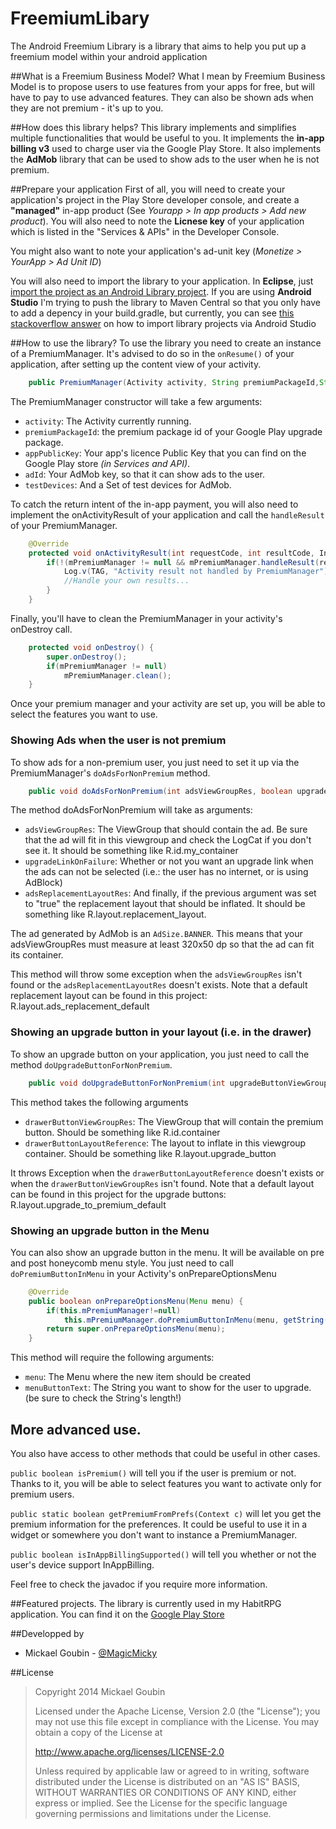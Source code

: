 FreemiumLibary
==============

The Android Freemium Library is a library that aims to help you put up a freemium model within your android application

##What is a Freemium Business Model?
What I mean by Freemium Business Model is to propose users to use features from your apps for free,
but will have to pay to use advanced features. They can also be shown ads when they are not premium - it's up to you.

##How does this library helps?
This library implements and simplifies multiple functionalities that would be useful to you.
It implements the **in-app billing v3** used to charge user via the Google Play Store.
It also implements the **AdMob** library that can be used to show ads to the user when he is not premium.

##Prepare your application
First of all, you will need to create your application's project in the Play Store developer console,
and create a **"managed"** in-app product (See *Yourapp > In app products > Add new product*).
You will also need to note the **Licnese key** of your application which is listed in the "Services & APIs" in the Developer Console.

You might also want to note your application's ad-unit key (*Monetize > YourApp > Ad Unit ID*)

You will also need to import the library to your application. In **Eclipse**, just
[import the project as an Android Library project](http://developer.android.com/tools/projects/projects-eclipse.html#ReferencingLibraryProject).
If you are using **Android Studio** I'm trying to push the library to Maven Central so that you only
have to add a depency in your build.gradle, but currently, you can see [this stackoverflow answer](http://stackoverflow.com/a/16639227/1376834)
on how to import library projects via Android Studio

##How to use the library?
To use the library you need to create an instance of a PremiumManager. It's advised to do so in the `onResume()` of your application,
after setting up the content view of your activity.

```java
	public PremiumManager(Activity activity, String premiumPackageId,String appPublicKey, String adId, Set<String> testDevices) {
```

The PremiumManager constructor will take a few arguments:
* `activity`: The Activity currently running.
* `premiumPackageId`: the premium package id of your Google Play upgrade package.
* `appPublicKey`: Your app's licence Public Key that you can find on the Google Play store *(in Services and API)*.
* `adId`: Your AdMob key, so that it can show ads to the user.
* `testDevices`: And a Set of test devices for AdMob.

To catch the return intent of the in-app payment, you will also need to implement the onActivityResult of your application and call the `handleResult` of your PremiumManager.

```java
    @Override
    protected void onActivityResult(int requestCode, int resultCode, Intent intent) {
        if(!(mPremiumManager != null && mPremiumManager.handleResult(requestCode, resultCode, intent))) {
            Log.v(TAG, "Activity result not handled by PremiumManager");
            //Handle your own results...
        }
    }
```

Finally, you'll have to clean the PremiumManager in your activity's onDestroy call.

```java
	protected void onDestroy() {
		super.onDestroy();
        if(mPremiumManager != null)
            mPremiumManager.clean();
	}
```

Once your premium manager and your activity are set up, you will be able to select the features you want to use.

### Showing Ads when the user is not premium
To show ads for a non-premium user, you just need to set it up via the PremiumManager's `doAdsForNonPremium` method.

```java
	public void doAdsForNonPremium(int adsViewGroupRes, boolean upgradeLinkOnFailure, Integer adsReplacementLayoutRes) throws PremiumModeException
```

The method doAdsForNonPremium will take as arguments:

* `adsViewGroupRes`: The ViewGroup that should contain the ad. Be sure that the ad will fit in this viewgroup and check the LogCat if you don't see it. It should be something like R.id.my_container
* `upgradeLinkOnFailure`: Whether or not you want an upgrade link when the ads can not be selected (i.e.: the user has no internet, or is using AdBlock)
* `adsReplacementLayoutRes`: And finally, if the previous argument was set to "true" the replacement layout that should be inflated. It should be something like R.layout.replacement_layout.

The ad generated by AdMob is an `AdSize.BANNER`. This means that your adsViewGroupRes
must measure at least 320x50 dp so that the ad can fit its container.

This method will throw some exception when the `adsViewGroupRes` isn't found or the `adsReplacementLayoutRes` doesn't exists.
Note that a default replacement layout can be found in this project: R.layout.ads_replacement_default

### Showing an upgrade button in your layout (i.e. in the drawer)
To show an upgrade button on your application, you just need to call the method `doUpgradeButtonForNonPremium`.

```java
	public void doUpgradeButtonForNonPremium(int upgradeButtonViewGroupRes, int upgradeButtonLayoutReference) throws PremiumModeException
```

This method takes the following arguments

* `drawerButtonViewGroupRes`: The ViewGroup that will contain the premium button. Should be something like R.id.container
* `drawerButtonLayoutReference`: The layout to inflate in this viewgroup container. Should be something like R.layout.upgrade_button

It throws Exception when the `drawerButtonLayoutReference` doesn't exists or when the `drawerButtonViewGroupRes` isn't found.
Note that a default layout can be found in this project for the upgrade buttons: R.layout.upgrade_to_premium_default

### Showing an upgrade button in the Menu
You can also show an upgrade button in the menu. It will be available on pre and post honeycomb menu style.
You just need to call `doPremiumButtonInMenu` in your Activity's onPrepareOptionsMenu

```java
    @Override
    public boolean onPrepareOptionsMenu(Menu menu) {
        if(this.mPremiumManager!=null)
            this.mPremiumManager.doPremiumButtonInMenu(menu, getString(R.string.action_premium));
        return super.onPrepareOptionsMenu(menu);
    }
```

This method will require the following arguments:
* `menu`: The Menu where the new item should be created
* `menuButtonText`: The String you want to show for the user to upgrade. (be sure to check the String's length!)


## More advanced use.
You also have access to other methods that could be useful in other cases.

`public boolean isPremium()` will tell you if the user is premium or not. Thanks to it, you will be able to select features you want to activate only for premium users.

`public static boolean getPremiumFromPrefs(Context c)` will let you get the premium information for the preferences.
It could be useful to use it in a widget or somewhere you don't want to instance a PremiumManager.

`public boolean isInAppBillingSupported()` will tell you whether or not the user's device support InAppBilling.


Feel free to check the javadoc if you require more information.

##Featured projects.
The library is currently used in my HabitRPG application. You can find it on the [Google Play Store](https://play.google.com/store/apps/details?id=com.magicmicky.habitrpgmobileapp)

##Developped by
* Mickael Goubin - [@MagicMicky](http://twitter.com/MagicMicky)


##License
>Copyright 2014 Mickael Goubin
>
>Licensed under the Apache License, Version 2.0 (the "License");
>you may not use this file except in compliance with the License.
>You may obtain a copy of the License at
>
>   http://www.apache.org/licenses/LICENSE-2.0
>
>Unless required by applicable law or agreed to in writing, software
>distributed under the License is distributed on an "AS IS" BASIS,
>WITHOUT WARRANTIES OR CONDITIONS OF ANY KIND, either express or implied.
>See the License for the specific language governing permissions and
>limitations under the License.
